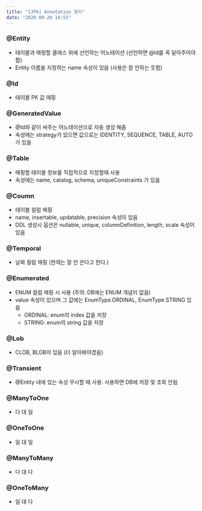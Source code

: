 ```yaml
---
title: "[JPA] Annotation 정리"
date: "2020-09-20 14:55"
---
```

### @Entity
- 테이블과 매핑할 클래스 위에 선언하는 어노테이션 (선언하면 @Id를 꼭 달아주어야함)
- Entity 이름을 지정하는 name 속성이 있음 (사용은 잘 안하는 듯함)

### @Id
- 테이블 PK 값 매핑

### @GeneratedValue
- @Id와 같이 써주는 어노테이션으로 자동 생성 해줌  
- 속성에는 strategy가 있으면 값으로는 IDENTITY, SEQUENCE, TABLE, AUTO가 있음

### @Table
- 매핑할 테이블 정보를 직접적으로 지정할때 사용  
- 속성에는 name, catalog, schema, uniqueConstraints 가 있음

### @Coumn
- 테이블 컬럼 매핑
- name, insertable, updatable, precision 속성이 있음
- DDL 생성시 옵션은 nullable, unique, columnDefinition, length, scale 속성이 있음

### @Temporal
- 날짜 컬럼 매핑 (현재는 잘 안 쓴다고 한다.)

### @Enumerated
- ENUM 컬럼 매핑 시 사용 (주의: DB에는 ENUM 개념이 없음)
- value 속성이 있으며 그 값에는 EnumType.ORDINAL, EnumType.STRING 있음
    - ORDINAL: enum의 index 값을 저장
    - STRING: enum의 string 값을 저장

### @Lob
- CLOB, BLOB이 있음 (더 알아봐야겠음)

### @Transient
- @Entity 내에 있는 속성 무시할 때 사용. 사용하면 DB에 저장 및 조회 안됨

### @ManyToOne
- 다 대 일

### @OneToOne
- 일 대 일

### @ManyToMany
- 다 대 다

### @OneToMany
- 일 대 다